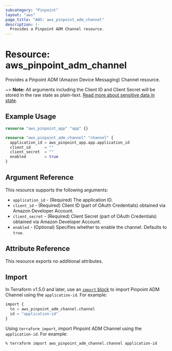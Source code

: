 ```yaml
---
subcategory: "Pinpoint"
layout: "aws"
page_title: "AWS: aws_pinpoint_adm_channel"
description: |-
  Provides a Pinpoint ADM Channel resource.
---
```


# Resource: aws_pinpoint_adm_channel

Provides a Pinpoint ADM (Amazon Device Messaging) Channel resource.

~> **Note:** All arguments including the Client ID and Client Secret will be stored in the raw state as plain-text.
[Read more about sensitive data in state](https://www.terraform.io/docs/state/sensitive-data.html).

## Example Usage

```terraform
resource "aws_pinpoint_app" "app" {}

resource "aws_pinpoint_adm_channel" "channel" {
  application_id = aws_pinpoint_app.app.application_id
  client_id      = ""
  client_secret  = ""
  enabled        = true
}
```

## Argument Reference

This resource supports the following arguments:

* `application_id` - (Required) The application ID.
* `client_id` - (Required) Client ID (part of OAuth Credentials) obtained via Amazon Developer Account.
* `client_secret` - (Required) Client Secret (part of OAuth Credentials) obtained via Amazon Developer Account.
* `enabled` - (Optional) Specifies whether to enable the channel. Defaults to `true`.

## Attribute Reference

This resource exports no additional attributes.

## Import

In Terraform v1.5.0 and later, use an [`import` block](https://developer.hashicorp.com/terraform/language/import) to import Pinpoint ADM Channel using the `application-id`. For example:

```terraform
import {
  to = aws_pinpoint_adm_channel.channel
  id = "application-id"
}
```

Using `terraform import`, import Pinpoint ADM Channel using the `application-id`. For example:

```console
% terraform import aws_pinpoint_adm_channel.channel application-id
```
